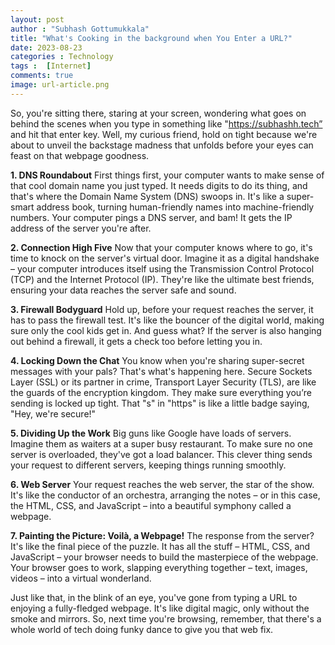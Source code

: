 ```yaml
---
layout: post
author : "Subhash Gottumukkala"
title: "What's Cooking in the background when You Enter a URL?"
date: 2023-08-23
categories : Technology
tags :  [Internet]
comments: true
image: url-article.png
---
```

So, you're sitting there, staring at your screen, wondering what goes on behind the scenes when you type in something like "https://subhashh.tech” and hit that enter key. Well, my curious friend, hold on tight because we're about to unveil the backstage madness that unfolds before your eyes can feast on that webpage goodness.

**1. DNS Roundabout**
First things first, your computer wants to make sense of that cool domain name you just typed. It needs digits to do its thing, and that's where the Domain Name System (DNS) swoops in. It's like a super-smart address book, turning human-friendly names into machine-friendly numbers. Your computer pings a DNS server, and bam! It gets the IP address of the server you're after.

<script async src="https://pagead2.googlesyndication.com/pagead/js/adsbygoogle.js?client=ca-pub-2125431543426665"
     crossorigin="anonymous"></script>
<ins class="adsbygoogle"
     style="display:block; text-align:center;"
     data-ad-layout="in-article"
     data-ad-format="fluid"
     data-ad-client="ca-pub-2125431543426665"
     data-ad-slot="3654420654"></ins>
<script>
     (adsbygoogle = window.adsbygoogle || []).push({});
</script>

**2. Connection High Five**
Now that your computer knows where to go, it's time to knock on the server's virtual door. Imagine it as a digital handshake – your computer introduces itself using the Transmission Control Protocol (TCP) and the Internet Protocol (IP). They're like the ultimate best friends, ensuring your data reaches the server safe and sound.

**3. Firewall Bodyguard**
Hold up, before your request reaches the server, it has to pass the firewall test. It's like the bouncer of the digital world, making sure only the cool kids get in. And guess what? If the server is also hanging out behind a firewall, it gets a check too before letting you in.

**4. Locking Down the Chat**
You know when you're sharing super-secret messages with your pals? That's what's happening here. Secure Sockets Layer (SSL) or its partner in crime, Transport Layer Security (TLS), are like the guards of the encryption kingdom. They make sure everything you’re sending is locked up tight. That "s" in "https" is like a little badge saying, "Hey, we're secure!"

**5. Dividing Up the Work**
Big guns like Google have loads of servers. Imagine them as waiters at a super busy restaurant. To make sure no one server is overloaded, they've got a load balancer. This clever thing sends your request to different servers, keeping things running smoothly.

**6. Web Server**
Your request reaches the web server, the star of the show. It's like the conductor of an orchestra, arranging the notes – or in this case, the HTML, CSS, and JavaScript – into a beautiful symphony called a webpage.

<script async src="https://pagead2.googlesyndication.com/pagead/js/adsbygoogle.js?client=ca-pub-2125431543426665"
     crossorigin="anonymous"></script>
<ins class="adsbygoogle"
     style="display:block; text-align:center;"
     data-ad-layout="in-article"
     data-ad-format="fluid"
     data-ad-client="ca-pub-2125431543426665"
     data-ad-slot="3654420654"></ins>
<script>
     (adsbygoogle = window.adsbygoogle || []).push({});
</script>

**7. Painting the Picture: Voilà, a Webpage!**
The response from the server? It's like the final piece of the puzzle. It has all the stuff – HTML, CSS, and JavaScript – your browser needs to build the masterpiece of the webpage. Your browser goes to work, slapping everything together – text, images, videos – into a virtual wonderland.

Just like that, in the blink of an eye, you've gone from typing a URL to enjoying a fully-fledged webpage. It's like digital magic, only without the smoke and mirrors. So, next time you're browsing, remember, that there's a whole world of tech doing funky dance to give you that web fix.
